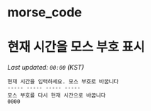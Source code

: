 # morse_code
# 현재 시간을 모스 부호 표시
<!-- MORSE_TIME_START -->
_Last updated: `00:00` (KST)_

```
현재 시간을 입력하세요. 모스 부호로 바꿉니다
----- ----- ----- -----
모스 부호를 다시 현재 시간으로 바꿉니다
0000
```
<!-- MORSE_TIME_END -->
